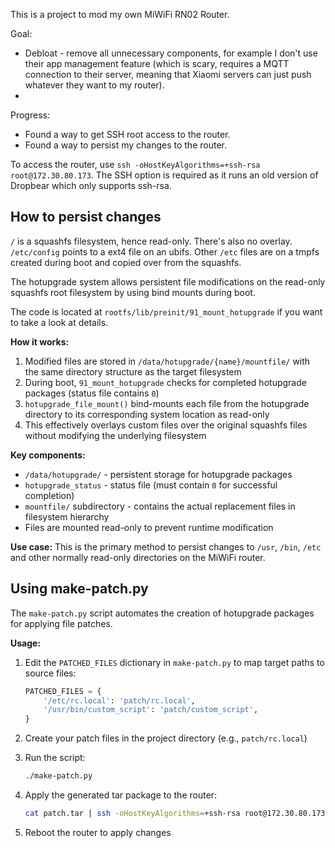 This is a project to mod my own MiWiFi RN02 Router.

Goal:
* Debloat - remove all unnecessary components, for example I don't use their app management feature (which is scary, requires a MQTT connection to their server, meaning that Xiaomi servers can just push whatever they want to my router).
* 

Progress:
* Found a way to get SSH root access to the router.
* Found a way to persist my changes to the router.

To access the router, use `ssh -oHostKeyAlgorithms=+ssh-rsa root@172.30.80.173`.
The SSH option is required as it runs an old version of Dropbear which only supports ssh-rsa.

## How to persist changes

`/` is a squashfs filesystem, hence read-only. There's also no overlay.
`/etc/config` points to a ext4 file on an ubifs. Other `/etc` files are on a tmpfs created during boot and copied over from the squashfs.

The hotupgrade system allows persistent file modifications on the read-only squashfs root filesystem by using bind mounts during boot.

The code is located at `rootfs/lib/preinit/91_mount_hotupgrade` if you want to take a look at details.

**How it works:**
1. Modified files are stored in `/data/hotupgrade/{name}/mountfile/` with the same directory structure as the target filesystem
2. During boot, `91_mount_hotupgrade` checks for completed hotupgrade packages (status file contains `0`)
3. `hotupgrade_file_mount()` bind-mounts each file from the hotupgrade directory to its corresponding system location as read-only
4. This effectively overlays custom files over the original squashfs files without modifying the underlying filesystem

**Key components:**
- `/data/hotupgrade/` - persistent storage for hotupgrade packages
- `hotupgrade_status` - status file (must contain `0` for successful completion)
- `mountfile/` subdirectory - contains the actual replacement files in filesystem hierarchy
- Files are mounted read-only to prevent runtime modification

**Use case:** This is the primary method to persist changes to `/usr`, `/bin`, `/etc` and other normally read-only directories on the MiWiFi router.

## Using make-patch.py

The `make-patch.py` script automates the creation of hotupgrade packages for applying file patches.

**Usage:**
1. Edit the `PATCHED_FILES` dictionary in `make-patch.py` to map target paths to source files:
   ```python
   PATCHED_FILES = {
       '/etc/rc.local': 'patch/rc.local',
       '/usr/bin/custom_script': 'patch/custom_script',
   }
   ```

2. Create your patch files in the project directory (e.g., `patch/rc.local`)

3. Run the script:
   ```bash
   ./make-patch.py
   ```

4. Apply the generated tar package to the router:
   ```bash
   cat patch.tar | ssh -oHostKeyAlgorithms=+ssh-rsa root@172.30.80.173 'tar x -C /data/hotupgrade -f -'
   ```

5. Reboot the router to apply changes
